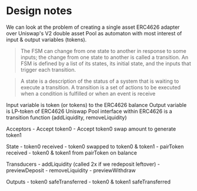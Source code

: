 # Design notes

We can look at the problem of creating a single asset ERC4626 adapter over Uniswap's V2 double asset Pool as automaton with most interest of input & output variables (tokens).

> The FSM can change from one state to another in response to some inputs; the change from one state to another is called a transition. An FSM is defined by a list of its states, its initial state, and the inputs that trigger each transition.

> A state is a description of the status of a system that is waiting to execute a transition. A transition is a set of actions to be executed when a condition is fulfilled or when an event is receive

Input variable is token (or tokens) to the ERC4626 balance
Output variable is LP-token of ERC4626
Uniswap Pool interface within ERC4626 is a transition function (addLiquidity, removeLiquidity)


Acceptors
    - Accept token0
    - Accept token0 swap amount to generate token1

State
    - token0 received
    - token0 swapped to token0 & token1
    - pairToken received
    - token0 & token1 from pairToken on balance

Transducers
    - addLiquidity (called 2x if we redeposit leftover)
        - previewDeposit
    - removeLiquidity
        - previewWithdraw

Outputs
    - token0 safeTransferred 
    - token0 & token1 safeTransferred
